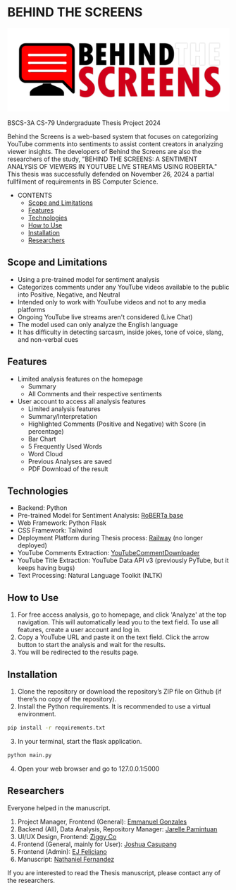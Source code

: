 # BEHIND THE SCREENS

![Behind the Screens LOGO](./web/static/BTS-logo-with-name.png)

BSCS-3A CS-79 Undergraduate Thesis Project 2024

Behind the Screens is a web-based system that focuses on categorizing YouTube comments into sentiments to assist content creators in analyzing viewer insights. The developers of Behind the Screens are also the researchers of the study, "BEHIND THE SCREENS: A SENTIMENT ANALYSIS OF VIEWERS IN YOUTUBE LIVE STREAMS USING ROBERTA."
This thesis was successfully defended on November 26, 2024 a partial fullfilment of requirements in BS Computer Science.

- CONTENTS
  - [Scope and Limitations](#scope-and-limitations)
  - [Features](#features)
  - [Technologies](#technologies)
  - [How to Use](#how)
  - [Installation](#installation)
  - [Researchers](#researchers)

## Scope and Limitations

- Using a pre-trained model for sentiment analysis
- Categorizes comments under any YouTube videos available to the public into Positive, Negative, and Neutral
- Intended only to work with YouTube videos and not to any media platforms
- Ongoing YouTube live streams aren't considered (Live Chat)
- The model used can only analyze the English language
- It has difficulty in detecting sarcasm, inside jokes, tone of voice, slang, and non-verbal cues

## Features

- Limited analysis features on the homepage
  - Summary
  - All Comments and their respective sentiments
- User account to access all analysis features
  - Limited analysis features
  - Summary/Interpretation
  - Highlighted Comments (Positive and Negative) with Score (in percentage)
  - Bar Chart
  - 5 Frequently Used Words
  - Word Cloud
  - Previous Analyses are saved
  - PDF Download of the result

## Technologies

- Backend: Python
- Pre-trained Model for Sentiment Analysis: [RoBERTa base](https://huggingface.co/cardiffnlp/twitter-roberta-base-sentiment)
- Web Framework: Python Flask
- CSS Framework: Tailwind
- Deployment Platform during Thesis process: [Railway](https://docs.railway.com/overview/about-railway) (no longer deployed)
- YouTube Comments Extraction: [YouTubeCommentDownloader](https://pypi.org/project/youtube-comment-downloader/)
- YouTube Title Extraction: YouTube Data API v3 (previously PyTube, but it keeps having bugs)
- Text Processing: Natural Language Toolkit (NLTK)

## How to Use

1. For free access analysis, go to homepage, and click 'Analyze' at the top navigation. This will automatically lead you to the text field. To use all features, create a user account and log in.
2. Copy a YouTube URL and paste it on the text field. Click the arrow button to start the analysis and wait for the results.
3. You will be redirected to the results page.

## Installation

1. Clone the repository or download the repository’s ZIP file on Github (if there’s no copy of the repository).
2. Install the Python requirements. It is recommended to use a virtual environment.

```bash
pip install -r requirements.txt
```

3. In your terminal, start the flask application.

```bash
python main.py
```

4. Open your web browser and go to 127.0.0.1:5000

## Researchers

Everyone helped in the manuscript.

1. Project Manager, Frontend (General): [Emmanuel Gonzales](https://github.com/Kamoteng-Kahoyy)
2. Backend (All), Data Analysis, Repository Manager: [Jarelle Pamintuan](https://github.com/Isarakyun)
3. UI/UX Design, Frontend: [Ziggy Co](https://github.com/nausicai)
4. Frontend (General, mainly for User): [Joshua Casupang](https://github.com/Zeddy0621)
5. Frontend (Admin): [EJ Feliciano](https://github.com/Haya-jay)
6. Manuscript: [Nathaniel Fernandez](https://github.com/Nae8)

If you are interested to read the Thesis manuscript, please contact any of the researchers.
